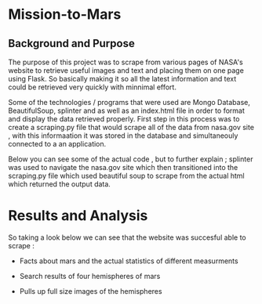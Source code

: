 # Mission-to-Mars

## Background and Purpose

The purpose of this project was to scrape from various pages of NASA's website to retrieve useful images and text and placing them on one page using Flask. So basically making it so all the latest information and text could be retrieved very quickly with minnimal effort.

Some of the technologies / programs that were used are Mongo Database, BeautifulSoup, splinter and as well as an index.html file in order to format and display the data retrieved properly. First step in this process was to create a scraping.py file that would scrape all of the data from nasa.gov site , with this informaation it was stored in the database and simultaneouly connected to a an application.

Below you can see some of the actual code , but to further explain ; splinter was used to navigate the nasa.gov site which then transitioned into the scraping.py file which used beautiful soup to scrape from the actual html which returned the output data.

# Results and Analysis

So taking a look below we can see that the website was succesful able to scrape :

* Facts about mars and the actual statistics of different measurments 

* Search results of four hemispheres of mars

* Pulls up full size images of the hemispheres
